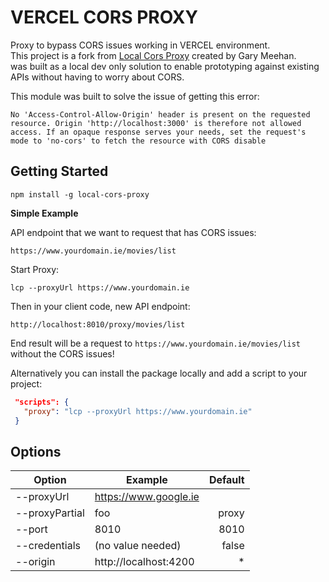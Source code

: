 # VERCEL CORS PROXY

Proxy to bypass CORS issues working in VERCEL environment.  
This project is a fork from [Local Cors Proxy](https://github.com/garmeeh/local-cors-proxy) created by Gary Meehan.  
was built as a local dev only solution to enable prototyping against existing APIs without having to worry about CORS.

This module was built to solve the issue of getting this error:

```
No 'Access-Control-Allow-Origin' header is present on the requested resource. Origin 'http://localhost:3000' is therefore not allowed access. If an opaque response serves your needs, set the request's mode to 'no-cors' to fetch the resource with CORS disable
```

## Getting Started

```
npm install -g local-cors-proxy
```

**Simple Example**

API endpoint that we want to request that has CORS issues:

```
https://www.yourdomain.ie/movies/list
```

Start Proxy:

```
lcp --proxyUrl https://www.yourdomain.ie
```

Then in your client code, new API endpoint:

```
http://localhost:8010/proxy/movies/list
```

End result will be a request to `https://www.yourdomain.ie/movies/list` without the CORS issues!

Alternatively you can install the package locally and add a script to your project:

```json
 "scripts": {
   "proxy": "lcp --proxyUrl https://www.yourdomain.ie"
 }
```

## Options

| Option         | Example               | Default |
| -------------- | --------------------- | ------: |
| --proxyUrl     | https://www.google.ie |         |
| --proxyPartial | foo                   |   proxy |
| --port         | 8010                  |    8010 |
| --credentials  | (no value needed)     |   false |
| --origin       | http://localhost:4200 |       * |
